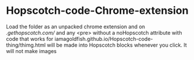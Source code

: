 # Hopscotch-code-Chrome-extension
Load the folder as an unpacked chrome extension and on *.gethopscotch.com/* and any \<pre> without a noHopscotch attribute with code that works for iamagoldfish.github.io/Hopscotch-code-thing/thimg.html will be made into Hopscotch blocks whenever you click. It will not make images
